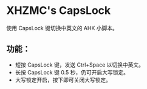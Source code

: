 # XHZMC's CapsLock
使用 CapsLock 键切换中英文的 AHK 小脚本。
## 功能：
* 短按 CapsLock 键，发送 Ctrl+Space 以切换中英文。
* 长按 CapsLock 键 0.5 秒，仍可开启大写锁定。
* 大写锁定开启，按下即可关闭大写锁定。

